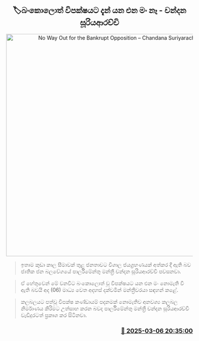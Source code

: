<p align='center'><b><h2 align='center' title='No Way Out for the Bankrupt Opposition – Chandana Suriyarachchi'>🏷බංකොලොත් විපක්ෂයට දැන් යන එන මං නෑ - චන්දන සූරියආරච්චි</h2></b></p>
<p align='center'><img src='https://helakuru.sgp1.cdn.digitaloceanspaces.com/esana/images/lib/chandana-suriya-npp.jpg' width='600' alt='No Way Out for the Bankrupt Opposition – Chandana Suriyarachchi'></p>

> ඉතාම කුඩා කාල සීමාවක් තුළ ජනතාවට විශාල ජයග්‍රහණයක් අත්කර දී ඇති බව ජාතික ජන බලවේගයේ පාර්ලිමේන්තු මන්ත්‍රී චන්දන සූරියආරච්චි පවසනවා.

> ඒ හේතුවෙන් මේ වනවිට බංකොලොත් වූ විපක්ෂයට යන එන මං නොමැති වී ඇති බවයි අද (06) මාධ්‍ය වෙත අදහස් දක්වමින් මන්ත්‍රීවරයා සඳහන් කළේ.

> කලබලයට පත්වූ විපක්ෂ කණ්ඩායම් පදනමක් නොමැතිව අනවශ්‍ය කලබල නිර්මාණය කිරිමට උත්සාහ කරන බවද පාර්ලිමේන්තු මන්ත්‍රී චන්දන සූරියආරච්චි වැඩිදුරටත් ප්‍රකාශ කර සිටිනවා.



<h3 align='right'><a href='https://www.helakuru.lk/esana/p/108094/'>📅 2025-03-06 20:35:00</a></h3>
